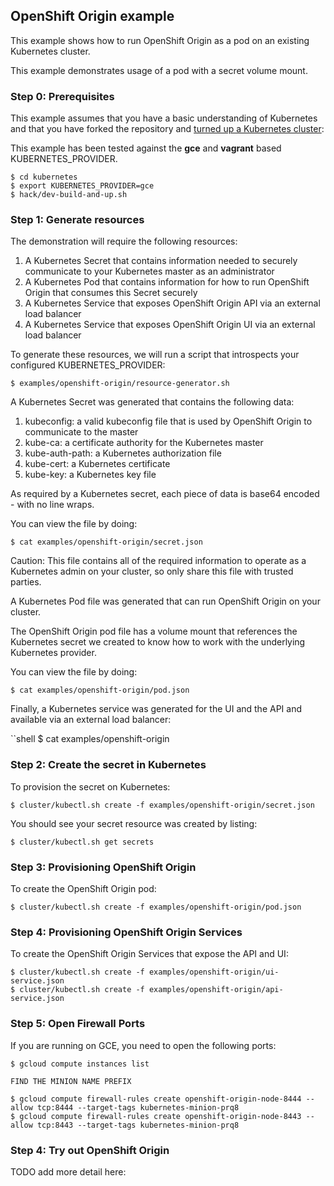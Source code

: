## OpenShift Origin example

This example shows how to run OpenShift Origin as a pod on an existing Kubernetes cluster.

This example demonstrates usage of a pod with a secret volume mount.

### Step 0: Prerequisites

This example assumes that you have a basic understanding of Kubernetes and that you have forked the repository and [turned up a Kubernetes cluster](https://github.com/GoogleCloudPlatform/kubernetes#contents):

This example has been tested against the **gce** and **vagrant** based KUBERNETES_PROVIDER.

```shell
$ cd kubernetes
$ export KUBERNETES_PROVIDER=gce
$ hack/dev-build-and-up.sh
```

### Step 1: Generate resources

The demonstration will require the following resources:

1. A Kubernetes Secret that contains information needed to securely communicate to your Kubernetes master as an administrator
2. A Kubernetes Pod that contains information for how to run OpenShift Origin that consumes this Secret securely
3. A Kubernetes Service that exposes OpenShift Origin API via an external load balancer
4. A Kubernetes Service that exposes OpenShift Origin UI via an external load balancer

To generate these resources, we will run a script that introspects your configured KUBERNETES_PROVIDER:

```shell
$ examples/openshift-origin/resource-generator.sh
```
A Kubernetes Secret was generated that contains the following data:

1. kubeconfig: a valid kubeconfig file that is used by OpenShift Origin to communicate to the master
2. kube-ca: a certificate authority for the Kubernetes master
3. kube-auth-path: a Kubernetes authorization file
4. kube-cert: a Kubernetes certificate
5. kube-key: a Kubernetes key file

As required by a Kubernetes secret, each piece of data is base64 encoded - with no line wraps.

You can view the file by doing:

```shell
$ cat examples/openshift-origin/secret.json
```

Caution:  This file contains all of the required information to operate as a Kubernetes admin on your cluster, so only share this file with trusted parties.

A Kubernetes Pod file was generated that can run OpenShift Origin on your cluster.

The OpenShift Origin pod file has a volume mount that references the Kubernetes secret we created to know how to work with the underlying Kubernetes provider.

You can view the file by doing:

```shell
$ cat examples/openshift-origin/pod.json
```

Finally, a Kubernetes service was generated for the UI and the API and available via an external load balancer:

``shell
$ cat examples/openshift-origin

### Step 2: Create the secret in Kubernetes

To provision the secret on Kubernetes:

```shell
$ cluster/kubectl.sh create -f examples/openshift-origin/secret.json
```

You should see your secret resource was created by listing:
```shell
$ cluster/kubectl.sh get secrets
```

### Step 3: Provisioning OpenShift Origin

To create the OpenShift Origin pod:

```shell
$ cluster/kubectl.sh create -f examples/openshift-origin/pod.json
```

### Step 4: Provisioning OpenShift Origin Services

To create the OpenShift Origin Services that expose the API and UI:

```shell
$ cluster/kubectl.sh create -f examples/openshift-origin/ui-service.json
$ cluster/kubectl.sh create -f examples/openshift-origin/api-service.json
```

### Step 5: Open Firewall Ports

If you are running on GCE, you need to open the following ports:

```shell
$ gcloud compute instances list

FIND THE MINION NAME PREFIX

$ gcloud compute firewall-rules create openshift-origin-node-8444 --allow tcp:8444 --target-tags kubernetes-minion-prq8
$ gcloud compute firewall-rules create openshift-origin-node-8443 --allow tcp:8443 --target-tags kubernetes-minion-prq8
```
### Step 4: Try out OpenShift Origin

TODO add more detail here: